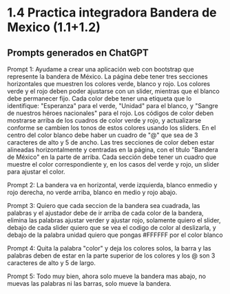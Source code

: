 # 1.4 Practica integradora Bandera de Mexico (1.1+1.2)

## Prompts generados en ChatGPT

Prompt 1: Ayudame a crear una aplicación web con bootstrap que represente la bandera de México. La página debe tener tres secciones horizontales que muestren los colores verde, blanco y rojo. Los colores verde y el rojo deben poder ajustarse con un slider, mientras que el blanco debe permanecer fijo. Cada color debe tener una etiqueta que lo identifique: "Esperanza" para el verde, "Unidad" para el blanco, y "Sangre de nuestros héroes nacionales" para el rojo. Los códigos de color deben mostrarse arriba de los cuadros de color verde y rojo, y actualizarse conforme se cambien los tonos de estos colores usando los sliders. En el centro del color blanco debe haber un cuadro de "@" que sea de 3 caracteres de alto y 5 de ancho. Las tres secciones de color deben estar alineadas horizontalmente y centradas en la página, con el título "Bandera de México" en la parte de arriba. Cada sección debe tener un cuadro que muestre el color correspondiente y, en los casos del verde y rojo, un slider para ajustar el color.

Prompt 2: La bandera va en horizontal, verde izquierda, blanco enmedio y rojo derecha, no verde arriba, blanco en medio y rojo abajo.

Prompt 3: Quiero que cada seccion de la bandera sea cuadrada, las palabras y el ajustador debe de ir arriba de cada color de la bandera, elimina las palabras ajustar verder y ajustar rojo, solamente quiero el slider, debajo de cada slider quiero que se vea el codigo de color al deslizarla, y debajo de la palabra unidad quiero que pongas #FFFFFF por el color blanco

Prompt 4: Quita la palabra "color" y deja los colores solos, la barra y las palabras deben de estar en la parte superior de los colores y los @ son 3 caracteres de alto y 5 de largo.

Prompt 5: Todo muy bien, ahora solo mueve la bandera mas abajo, no muevas las palabras ni las barras, solo mueve la bandera.


